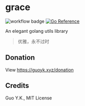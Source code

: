 # grace

![workflow badge](https://github.com/guoyk93/grace/actions/workflows/go.yml/badge.svg) [![Go Reference](https://pkg.go.dev/badge/github.com/guoyk93/grace.svg)](https://pkg.go.dev/github.com/guoyk93/grace)

An elegant golang utils library

> 优雅，永不过时

## Donation

View https://guoyk.xyz/donation

## Credits

Guo Y.K., MIT License
